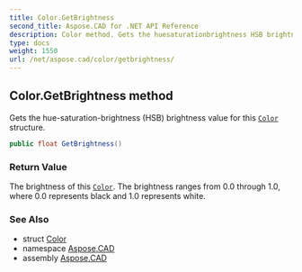 ```yaml
---
title: Color.GetBrightness
second_title: Aspose.CAD for .NET API Reference
description: Color method. Gets the huesaturationbrightness HSB brightness value for this Color structure
type: docs
weight: 1550
url: /net/aspose.cad/color/getbrightness/
---
```

## Color.GetBrightness method

Gets the hue-saturation-brightness (HSB) brightness value for this [`Color`](../) structure.

```csharp
public float GetBrightness()
```

### Return Value

The brightness of this [`Color`](../). The brightness ranges from 0.0 through 1.0, where 0.0 represents black and 1.0 represents white.

### See Also

* struct [Color](../)
* namespace [Aspose.CAD](../../../aspose.cad/)
* assembly [Aspose.CAD](../../../)


